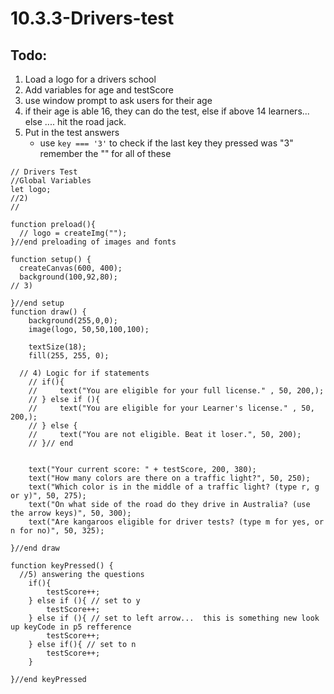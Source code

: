 # 10.3.3-Drivers-test

## Todo: 
1. Load a logo for a drivers school
2. Add variables for age and testScore
3. use window prompt to ask users for their age
4. if their age is able 16, they can do the test, else if above 14 learners... else .... hit the road jack.
5. Put in the test answers
    - use `key === '3'` to check if the last key they pressed was "3"  remember the "" for all of these

```
// Drivers Test
//Global Variables
let logo;
//2)
//

function preload(){
  // logo = createImg("");
}//end preloading of images and fonts

function setup() {
  createCanvas(600, 400);
  background(100,92,80);
// 3) 

}//end setup
function draw() {
    background(255,0,0);
    image(logo, 50,50,100,100);

    textSize(18);
    fill(255, 255, 0);

  // 4) Logic for if statements 
    // if(){
    //     text("You are eligible for your full license." , 50, 200,);
    // } else if (){
    //     text("You are eligible for your Learner's license." , 50, 200,);
    // } else {
    //     text("You are not eligible. Beat it loser.", 50, 200);
    // }// end 

 
    text("Your current score: " + testScore, 200, 380);
    text("How many colors are there on a traffic light?", 50, 250);
    text("Which color is in the middle of a traffic light? (type r, g or y)", 50, 275);
    text("On what side of the road do they drive in Australia? (use the arrow keys)", 50, 300);
    text("Are kangaroos eligible for driver tests? (type m for yes, or n for no)", 50, 325);

}//end draw

function keyPressed() {
  //5) answering the questions
    if(){
        testScore++;
    } else if (){ // set to y
        testScore++;       
    } else if (){ // set to left arrow...  this is something new look up keyCode in p5 refference
        testScore++;
    } else if(){ // set to n
        testScore++;
    }
 
}//end keyPressed
```
